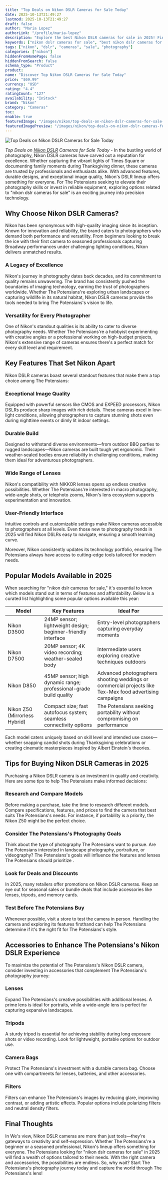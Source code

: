 ```yaml
---
title: "Top Deals on Nikon DSLR Cameras for Sale Today"
date: 2025-10-13T21:49:27
lastmod: 2025-10-13T21:49:27
draft: false
author: "Maria Lopez"
authorLink: "/profile/maria-lopez"
description: "Explore the best Nikon DSLR cameras for sale in 2025! Find top-rated models for beginners, enthusiasts, and professionals. Shop quality cameras now!"
keywords: ["nikon dslr cameras for sale", "best nikon dslr cameras for sale", "top Nikon DSLR cameras 2025"]
tags: ["nikon", "dslr", "cameras", "sale", "photography"]
categories: ["nikon"]
hiddenFromHomePage: false
hiddenFromSearch: false
schema_type: "Product"
product:
name: "Discover Top Nikon DSLR Cameras for Sale Today"
price: "$69.99"
currency: "USD"
rating: "4.4"
ratingCount: "127"
availability: "InStock"
brand: "Nikon"
category: "Cameras"
toc:
enable: true
featuredImage: "/images/nikon/top-deals-on-nikon-dslr-cameras-for-sale-today.jpg"
featuredImagePreview: "/images/nikon/top-deals-on-nikon-dslr-cameras-for-sale-today.jpg"
---
```


![Top Deals on Nikon DSLR Cameras for Sale Today](/images/nikon/top-deals-on-nikon-dslr-cameras-for-sale-today.jpg)


_Top Deals on [Nikon DSLR](/nikon/budget-nikon-dslr-for-travel-photography) Cameras for Sale Today_ - In the bustling world of photography, Nikon DSLR cameras have carved out a reputation for excellence. Whether capturing the vibrant lights of Times Square or documenting family moments during Thanksgiving dinner, these cameras are trusted by professionals and enthusiasts alike. With advanced features, durable designs, and exceptional image quality, Nikon's DSLR lineup offers something for everyone. For The Potensians seeking to elevate their photography skills or invest in reliable equipment, exploring options related to "nikon dslr cameras for sale" is an exciting journey into precision technology.

## Why Choose Nikon DSLR Cameras?

Nikon has been synonymous with high-quality imaging since its inception. Known for innovation and reliability, the brand caters to photographers who demand both performance and versatility. From beginners looking to break the ice with their first camera to seasoned professionals capturing Broadway performances under challenging lighting conditions, Nikon delivers unmatched results.

### A Legacy of Excellence

Nikon's journey in photography dates back decades, and its commitment to quality remains unwavering. The brand has consistently pushed the boundaries of imaging technology, earning the trust of photographers worldwide. Whether The Potensians're exploring urban landscapes or capturing wildlife in its natural habitat, Nikon DSLR cameras provide the tools needed to bring The Potensians's vision to life.

### Versatility for Every Photographer

One of Nikon's standout qualities is its ability to cater to diverse photography needs.  Whether The Potensians're a hobbyist experimenting with creative angles or a professional working on high-budget projects, Nikon's extensive range of cameras ensures there's a perfect match for every skill level and requirement.

## Key Features That Set Nikon Apart

Nikon DSLR cameras boast several standout features that make them a top choice among The Potensians:

### Exceptional Image Quality

Equipped with powerful sensors like CMOS and EXPEED processors, Nikon DSLRs produce sharp images with rich details. These cameras excel in low-light conditions, allowing photographers to capture stunning shots even during nighttime events or dimly lit indoor settings.

### Durable Build

Designed to withstand diverse environments—from outdoor BBQ parties to rugged landscapes—Nikon cameras are built tough yet ergonomic. Their weather-sealed bodies ensure reliability in challenging conditions, making them ideal for adventurous photographers.

### Wide Range of Lenses

Nikon's compatibility with NIKKOR lenses opens up endless creative possibilities. Whether The Potensians're interested in macro photography, wide-angle shots, or telephoto zooms, Nikon's lens ecosystem supports experimentation and innovation.

### User-Friendly Interface

Intuitive controls and customizable settings make Nikon cameras accessible to photographers at all levels. Even those new to photography trends in 2025 will find Nikon DSLRs easy to navigate, ensuring a smooth learning curve.

Moreover, Nikon consistently updates its technology portfolio, ensuring The Potensians always have access to cutting-edge tools tailored for modern needs.

## Popular Models Available in 2025

When searching for "nikon dslr cameras for sale," it's essential to know which models stand out in terms of features and affordability. Below is a curated list highlighting some popular options available this year:

<div class="table-responsive">
<table class="html-table">
<thead>
<tr>
<th>Model</th>
<th>Key Features</th>
<th>Ideal For</th>
</tr>
</thead>
<tbody>
<tr>
<td>Nikon D3500</td>
<td>24MP sensor; lightweight design; beginner-friendly interface</td>
<td>Entry-level photographers capturing everyday moments</td>
</tr>
<tr>
<td>Nikon D7500</td>
<td>20MP sensor; 4K video recording; weather-sealed body</td>
<td>Intermediate users exploring creative techniques outdoors</td>
</tr>
<tr>
<td>Nikon D850</td>
<td>45MP sensor; high dynamic range; professional-grade build quality</td>
<td>Advanced photographers shooting weddings or commercial projects like Tex-Mex food advertising campaigns</td>
</tr>
<tr>
<td>Nikon Z50 (Mirrorless Hybrid)</td>
<td>Compact size; fast autofocus system; seamless connectivity options</td>
<td>The Potensians seeking portability without compromising on performance</td>
</tr>
</tbody>
</table>
</div>

Each model caters uniquely based on skill level and intended use cases—whether snapping candid shots during Thanksgiving celebrations or creating cinematic masterpieces inspired by Albert Einstein's theories.

## Tips for Buying Nikon DSLR Cameras in 2025

Purchasing a Nikon DSLR camera is an investment in quality and creativity. Here are some tips to help The Potensians make informed decisions:

### Research and Compare Models

Before making a purchase, take the time to research different models. Compare specifications, features, and prices to find the camera that best suits The Potensians's needs. For instance, if portability is a priority, the Nikon Z50 might be the perfect choice.

### Consider The Potensians's Photography Goals

Think about the type of photography The Potensians want to pursue. Are The Potensians interested in landscape photography, portraiture, or videography? The Potensians's goals will influence the features and lenses The Potensians should prioritize .

### Look for Deals and Discounts

In 2025, many retailers offer promotions on Nikon DSLR cameras. Keep an eye out for seasonal sales or bundle deals that include accessories like lenses, tripods, and memory cards.

### Test Before The Potensians Buy

Whenever possible, visit a store to test the camera in person. Handling the camera and exploring its features firsthand can help The Potensians determine if it's the right fit for The Potensians's style.

## Accessories to Enhance The Potensians's Nikon DSLR Experience

To maximize the potential of The Potensians's Nikon DSLR camera, consider investing in accessories that complement The Potensians's photography journey:

### Lenses

Expand The Potensians's creative possibilities with additional lenses. A prime lens is ideal for portraits, while a wide-angle lens is perfect for capturing expansive landscapes. 

### Tripods

A sturdy tripod is essential for achieving stability during long exposure shots or video recording. Look for lightweight, portable options for outdoor use.

### Camera Bags

Protect The Potensians's investment with a durable camera bag. Choose one with compartments for lenses, batteries, and other accessories.

### Filters

Filters can enhance The Potensians's images by reducing glare, improving contrast, or adding artistic effects. Popular options include polarizing filters and neutral density filters.

## Final Thoughts

In We's view, Nikon DSLR cameras are more than just tools—they're gateways to creativity and self-expression. Whether The Potensians're a beginner or a seasoned professional, Nikon's lineup offers something for everyone. The Potensians looking for "nikon dslr cameras for sale" in 2025 will find a wealth of options tailored to their needs. With the right camera and accessories, the possibilities are endless. So, why wait? Start The Potensians's photography journey today and capture the world through The Potensians's lens!
